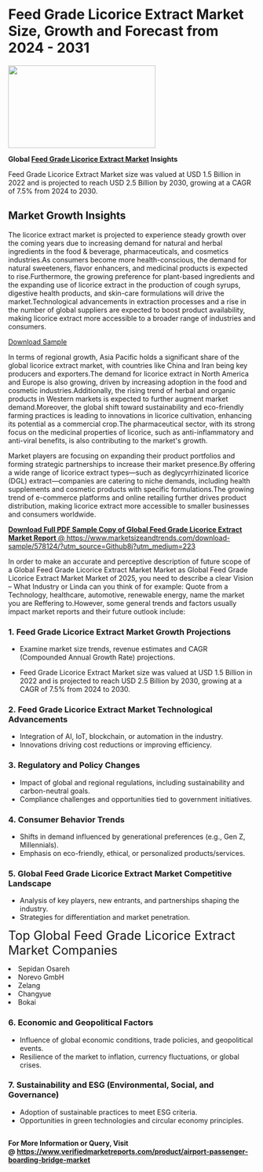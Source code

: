 <H1>Feed Grade Licorice Extract Market Size, Growth and Forecast from 2024 - 2031</H1><img class="aligncenter size-medium wp-image-584254" src="https://thirdeyenews.in/wp-content/uploads/2024/09/Global-Market-Research-300x168.jpeg" alt="" width="300" height="168" /><p><strong>Global&nbsp;<a href="https://www.marketsizeandtrends.com/download-sample/578124/?utm_source=Github8j?utm_medium=223">Feed Grade Licorice Extract Market</a> Insights</strong></p><p>Feed Grade Licorice Extract Market size was valued at USD 1.5 Billion in 2022 and is projected to reach USD 2.5 Billion by 2030, growing at a CAGR of 7.5% from 2024 to 2030.</p><p><h2>Market Growth Insights</h2> <p>The licorice extract market is projected to experience steady growth over the coming years due to increasing demand for natural and herbal ingredients in the food & beverage, pharmaceuticals, and cosmetics industries.As consumers become more health-conscious, the demand for natural sweeteners, flavor enhancers, and medicinal products is expected to rise.Furthermore, the growing preference for plant-based ingredients and the expanding use of licorice extract in the production of cough syrups, digestive health products, and skin-care formulations will drive the market.Technological advancements in extraction processes and a rise in the number of global suppliers are expected to boost product availability, making licorice extract more accessible to a broader range of industries and consumers.</p> <p><a href="#">Download Sample</a></p> <p>In terms of regional growth, Asia Pacific holds a significant share of the global licorice extract market, with countries like China and Iran being key producers and exporters.The demand for licorice extract in North America and Europe is also growing, driven by increasing adoption in the food and cosmetic industries.Additionally, the rising trend of herbal and organic products in Western markets is expected to further augment market demand.Moreover, the global shift toward sustainability and eco-friendly farming practices is leading to innovations in licorice cultivation, enhancing its potential as a commercial crop.The pharmaceutical sector, with its strong focus on the medicinal properties of licorice, such as anti-inflammatory and anti-viral benefits, is also contributing to the market's growth.<p>Market players are focusing on expanding their product portfolios and forming strategic partnerships to increase their market presence.By offering a wide range of licorice extract types—such as deglycyrrhizinated licorice (DGL) extract—companies are catering to niche demands, including health supplements and cosmetic products with specific formulations.The growing trend of e-commerce platforms and online retailing further drives product distribution, making licorice extract more accessible to smaller businesses and consumers worldwide.</p> <p><a href="#"></p><p><span class=""><strong>Download Full PDF Sample Copy of Global Feed Grade Licorice Extract Market Report</strong> @ <a href="https://www.marketsizeandtrends.com/download-sample/578124/?utm_source=Github8j?utm_medium=223" target="_blank">https://www.marketsizeandtrends.com/download-sample/578124/?utm_source=Github8j?utm_medium=223</a></span></p><p>In order to make an accurate and perceptive description of future scope of a Global&nbsp;Feed Grade Licorice Extract Market Market as Global&nbsp;Feed Grade Licorice Extract Market Market of 2025, you need to describe a clear Vision &ndash; What Industry or Linda can you think of for example: Quote from a Technology, healthcare, automotive, renewable energy, name the market you are Reffering to.However, some general trends and factors usually impact market reports and their future outlook include:</p><h3>1.&nbsp;<strong>Feed Grade Licorice Extract Market Growth Projections</strong></h3><ul><li>Examine market size trends, revenue estimates and CAGR (Compounded Annual Growth Rate) projections.</li><li><p>Feed Grade Licorice Extract Market size was valued at USD 1.5 Billion in 2022 and is projected to reach USD 2.5 Billion by 2030, growing at a CAGR of 7.5% from 2024 to 2030.</p></li></ul><h3>2.&nbsp;<strong>Feed Grade Licorice Extract Market Technological Advancements</strong></h3><ul><li>Integration of AI, IoT, blockchain, or automation in the industry.</li><li>Innovations driving cost reductions or improving efficiency.</li></ul><h3>3.&nbsp;<strong>Regulatory and Policy Changes</strong></h3><ul><li>Impact of global and regional regulations, including sustainability and carbon-neutral goals.</li><li>Compliance challenges and opportunities tied to government initiatives.</li></ul><h3>4.&nbsp;<strong>Consumer Behavior Trends</strong></h3><ul><li>Shifts in demand influenced by generational preferences (e.g., Gen Z, Millennials).</li><li>Emphasis on eco-friendly, ethical, or personalized products/services.</li></ul><h3>5.&nbsp;<strong>Global Feed Grade Licorice Extract Market Competitive Landscape</strong></h3><ul><li>Analysis of key players, new entrants, and partnerships shaping the industry.</li><li>Strategies for differentiation and market penetration.</li></ul><p data-pm-slice="1 1 []"><span style="color: inherit; font-family: inherit; font-size: 25px;">Top Global Feed Grade Licorice Extract Market Companies</span></p><div class="" data-test-id=""><p><li>Sepidan Osareh</li><li> Norevo GmbH</li><li> Zelang</li><li> Changyue</li><li> Bokai</li></p></div><h3>6.&nbsp;<strong>Economic and Geopolitical Factors</strong></h3><ul><li>Influence of global economic conditions, trade policies, and geopolitical events.</li><li>Resilience of the market to inflation, currency fluctuations, or global crises.</li></ul><h3>7.&nbsp;<strong>Sustainability and ESG (Environmental, Social, and Governance)</strong></h3><ul><li>Adoption of sustainable practices to meet ESG criteria.</li><li>Opportunities in green technologies and circular economy principles.</li></ul><h2><strong style="font-size: 14px;">For More Information or Query, Visit @&nbsp;</strong><a style="background-color: #ffffff; font-size: 14px;" href="https://www.marketsizeandtrends.com/report/feed-grade-licorice-extract-market/" target="_blank">https://www.verifiedmarketreports.com/product/airport-passenger-boarding-bridge-market</a></h2>